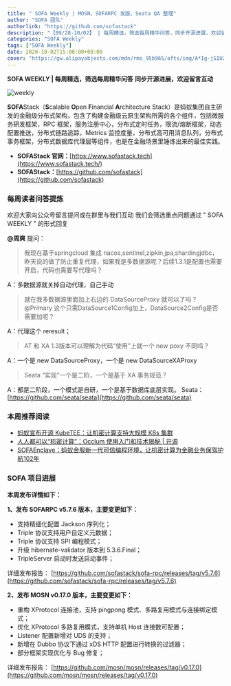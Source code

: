 ```yaml
---
title: " SOFA Weekly | MOSN、SOFARPC 发版、Seata QA 整理"
author: "SOFA 团队"
authorlink: "https://github.com/sofastack"
description: "【09/28-10/02】 | 每周精选，筛选每周精华问答，同步开源进展，欢迎留言互动。"
categories: "SOFA Weekly"
tags: ["SOFA Weekly"]
date: 2020-10-02T15:00:00+08:00
cover: "https://gw.alipayobjects.com/mdn/rms_95b965/afts/img/A*Ig-jSIUZWx0AAAAAAAAAAAAAARQnAQ"
---
```


**SOFA WEEKLY | 每周精选，筛选每周精华问答**
**同步开源进展，欢迎留言互动**

![weekly](https://gw.alipayobjects.com/mdn/rms_95b965/afts/img/A*ARgKS6SuU7YAAAAAAAAAAAAAARQnAQ)

**SOFA**Stack（**S**calable **O**pen **F**inancial **A**rchitecture Stack）是蚂蚁集团自主研发的金融级分布式架构，包含了构建金融级云原生架构所需的各个组件，包括微服务研发框架，RPC 框架，服务注册中心，分布式定时任务，限流/熔断框架，动态配置推送，分布式链路追踪，Metrics 监控度量，分布式高可用消息队列，分布式事务框架，分布式数据库代理层等组件，也是在金融场景里锤炼出来的最佳实践。

- **SOFAStack 官网：**[https://www.sofastack.tech](https://www.sofastack.tech/)
- **SOFAStack：**[https://github.com/sofastack](https://github.com/sofastack)

### 每周读者问答提炼

欢迎大家向公众号留言提问或在群里与我们互动
我们会筛选重点问题通过 " SOFA WEEKLY " 的形式回复

**@周爽** 提问：
> 我现在基于springcloud 集成 nacos,sentinel,zipkin,jpa,shardingjdbc，昨天说的做了防止重复代理，如果我是多数据源呢？后续1.3.1是配置也需要开启，代码也需要写代理吗？

A：多数据源就关掉自动代理，自己手动

> 就在我多数据源里面加上右边的 DataSourceProxy 就可以了吗？
> @Primary 这个只需DataSource1Config加上，DataSource2Config是否需要加呢？

A：代理这个 reresult；

> AT 和 XA 1.3版本可以理解为代码“使用”上就一个 new poxy 不同吗？

A：一个是 new DataSourceProxy，一个是 new DataSourceXAProxy

> Seata “实现”一个是二阶，一个是基于 XA 事务规范？

A：都是二阶段，一个模式是自研，一个是基于数据库底层实现。
Seata：[https://github.com/seata/seata](https://github.com/seata/seata)

### 本周推荐阅读

- [蚂蚁宣布开源 KubeTEE：让机密计算支持大规模 K8s 集群](http://mp.weixin.qq.com/s?__biz=MzUzMzU5Mjc1Nw==&mid=2247487020&idx=1&sn=fda0674ab5ba6ca08fe279178ffa2ea3&chksm=faa0e1f6cdd768e0eae59d2aa410c70ac9c89a67230b4824d697cb796e7199f1384663ea5644&scene=21)
- [人人都可以“机密计算”：Occlum 使用入门和技术揭秘 | 开源](http://mp.weixin.qq.com/s?__biz=MzUzMzU5Mjc1Nw==&mid=2247486732&idx=1&sn=d379f362145a485f4c4e02e05697b001&chksm=faa0e2d6cdd76bc03a8a71fbf78395c12279dd491825b2b0b94401e5ac226b4db4b9dd041bae&scene=21)
- [SOFAEnclave：蚂蚁金服新一代可信编程环境，让机密计算为金融业务保驾护航102年](/blog/sofa-enclave-confidential-computing/)

### SOFA 项目进展

**本周发布详情如下：**

**1、发布 SOFARPC v5.7.6 版本，主要变更如下：**

- 支持精细化配置 Jackson 序列化；
- Triple 协议支持用户自定义元数据；
- Triple 协议支持 SPI 编程模式；
- 升级 hibernate-validator 版本到 5.3.6.Final；
- TripleServer 启动时发送启动事件；

详细发布报告：
[https://github.com/sofastack/sofa-rpc/releases/tag/v5.7.6](https://github.com/sofastack/sofa-rpc/releases/tag/v5.7.6)

**2、发布 MOSN v0.17.0 版本，主要变更如下：**

- 重构 XProtocol 连接池，支持 pingpong 模式、多路复用模式与连接绑定模式；
- 优化 XProtocol 多路复用模式，支持单机 Host 连接数可配置；
- Listener 配置新增对 UDS 的支持；
- 新增在 Dubbo 协议下通过 xDS HTTP 配置进行转换的过滤器；
- 部分框架实现优化与 Bug 修复；

详细发布报告：
[https://github.com/mosn/mosn/releases/tag/v0.17.0](https://github.com/mosn/mosn/releases/tag/v0.17.0)
